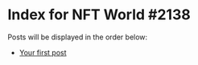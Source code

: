 # Index for NFT World #2138
Posts will be displayed in the order below:

- [Your first post](./001-first.md)

